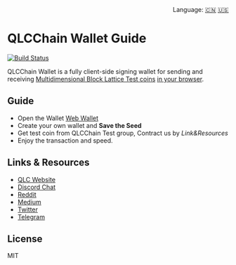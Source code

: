 <div align="right">Language:
<a title="Chinese" href="#/zh-cn/guide.md">🇨🇳</a>
<a title="Englisth" href="#guide.md">🇺🇸</a></div>

# QLCChain Wallet Guide

[![Build Status](https://travis-ci.com/qlcchain/QLCWallet.svg?branch=master)](https://travis-ci.com/qlcchain/QLCWallet)

QLCChain Wallet is a fully client-side signing wallet for sending and receiving [Multidimensional Block Lattice Test coins](https://qlcchain.org) [in your browser](https://qlcchain.org).

## Guide

- Open the Wallet [Web Wallet](https://wallet.qlcchain.online)
- Create your own wallet and **Save the Seed**
- Get test coin from QLCChain Test group, Contract us by _Link&Resources_
- Enjoy the transaction and speed.

## Links & Resources

- [QLC Website](https://qlcchain.org)
- [Discord Chat](https://discord.gg/JnCnhjr)
- [Reddit](https://www.reddit.com/r/Qlink/)
- [Medium](https://medium.com/qlc-chain)
- [Twitter](https://twitter.com/QLCchain)
- [Telegram](https://t.me/qlinkmobile)

## License

MIT

